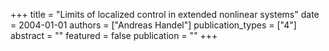 +++
title = "Limits of localized control in extended nonlinear systems"
date = 2004-01-01
authors = ["Andreas Handel"]
publication_types = ["4"]
abstract = ""
featured = false
publication = ""
+++

